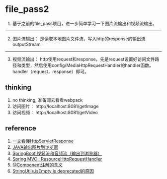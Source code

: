 # file_pass2
  1. 基于之前的file_pass项目，进一步简单学习一下图片流输出和视频流输出。

---

  2. 图片流输出： 是读取本地图片文件流，写入http的response的输出流outputStream

---

  3. 视频流输出：
     http使用request和response，先是request设置好访问文件路径和类型，然后使用config/MediaHttpRequestHandler的handler函数。
     handler（request，response）即可。

## thinking
   1. no thinking, 准备润去看看webpack
   2. 访问图片： http://localhost:8081/getImage
   3. 访问视频： http://localhost:8081/getVideo

## reference
   1. [一文看懂HttpServletResponse](https://www.jianshu.com/p/8bc6b82403c5)
   2. [JAVA输出图片到浏览器](https://blog.csdn.net/qq_16771097/article/details/124386496)
   3. [SpringBoot 视频流和音频流（输出到浏览器）](https://blog.csdn.net/qq_16771097/article/details/124312637?spm=1001.2101.3001.6650.3&utm_medium=distribute.pc_relevant.none-task-blog-2%7Edefault%7ECTRLIST%7Edefault-3-124312637-blog-104806530.pc_relevant_multi_platform_whitelistv1&depth_1-utm_source=distribute.pc_relevant.none-task-blog-2%7Edefault%7ECTRLIST%7Edefault-3-124312637-blog-104806530.pc_relevant_multi_platform_whitelistv1&utm_relevant_index=5)
   4. [Spring MVC : ResourceHttpRequestHandler](https://blog.csdn.net/andy_zhang2007/article/details/99545776)
   5. [@Component注解的含义](https://blog.csdn.net/Thinkingcao/article/details/71171222)
   6. [StringUtils.isEmpty is deprecated的原因](https://blog.csdn.net/qq_34626094/article/details/120794627)


